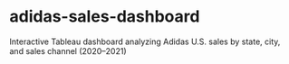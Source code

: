 # adidas-sales-dashboard
Interactive Tableau dashboard analyzing Adidas U.S. sales by state, city, and sales channel (2020–2021)
